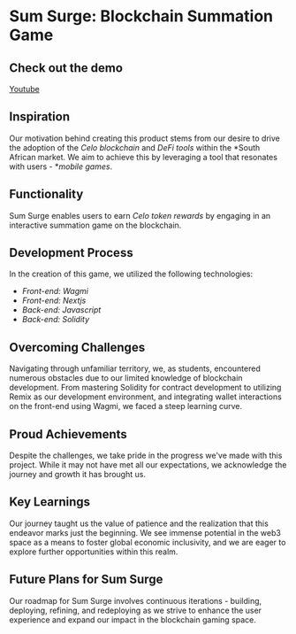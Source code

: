 # Sum Surge: Blockchain Summation Game

## Check out the demo 
[Youtube](https://youtube.com/playlist?list=PLs7oquYd7lZd4yvNBEnAGrQkEQCSvXSPF&si=DaS5sGJZdp1rHvEF)

## Inspiration
Our motivation behind creating this product stems from our desire to drive the adoption of the *Celo blockchain* and *DeFi tools* within the *South African market. We aim to achieve this by leveraging a tool that resonates with users - **mobile games*.

## Functionality
Sum Surge enables users to earn *Celo token rewards* by engaging in an interactive summation game on the blockchain.

## Development Process
In the creation of this game, we utilized the following technologies:
- *Front-end: Wagmi*
- *Front-end: Nextjs*
- *Back-end: Javascript*
- *Back-end: Solidity*

## Overcoming Challenges
Navigating through unfamiliar territory, we, as students, encountered numerous obstacles due to our limited knowledge of blockchain development. From mastering Solidity for contract development to utilizing Remix as our development environment, and integrating wallet interactions on the front-end using Wagmi, we faced a steep learning curve.

## Proud Achievements
Despite the challenges, we take pride in the progress we've made with this project. While it may not have met all our expectations, we acknowledge the journey and growth it has brought us.

## Key Learnings
Our journey taught us the value of patience and the realization that this endeavor marks just the beginning. We see immense potential in the web3 space as a means to foster global economic inclusivity, and we are eager to explore further opportunities within this realm.

## Future Plans for Sum Surge
Our roadmap for Sum Surge involves continuous iterations - building, deploying, refining, and redeploying as we strive to enhance the user experience and expand our impact in the blockchain gaming space.
